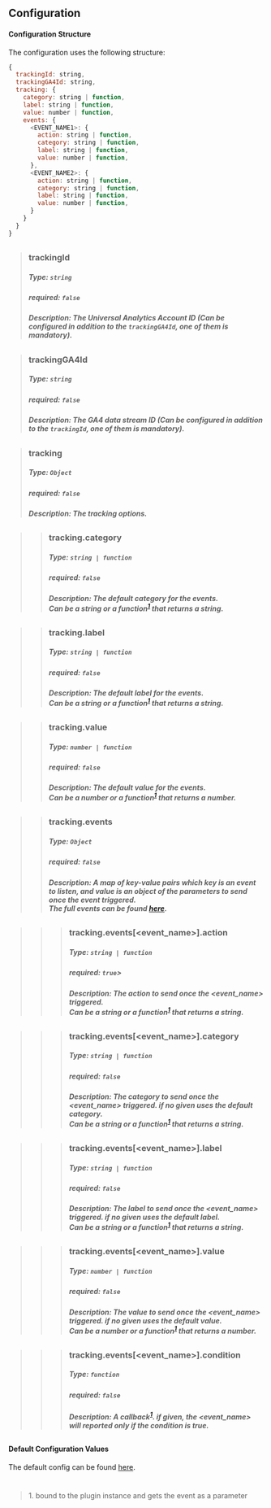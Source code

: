 ## Configuration

#### Configuration Structure

The configuration uses the following structure:

```js
{
  trackingId: string,
  trackingGA4Id: string,
  tracking: {
    category: string | function,
    label: string | function,
    value: number | function,
    events: {
      <EVENT_NAME1>: {
        action: string | function,
        category: string | function,
        label: string | function,
        value: number | function,
      },
      <EVENT_NAME2>: {
        action: string | function,
        category: string | function,
        label: string | function,
        value: number | function,
      }
    }
  }
}
```

##

> ### trackingId
>
> ##### Type: `string`
>
> ##### required: `false`
>
> ##### Description: The Universal Analytics Account ID (Can be configured in addition to the `trackingGA4Id`, one of them is mandatory).

##

> ### trackingGA4Id
>
> ##### Type: `string`
>
> ##### required: `false`
>
> ##### Description: The GA4 data stream ID (Can be configured in addition to the `trackingId`, one of them is mandatory).

##

> ### tracking
>
> ##### Type: `Object`
>
> ##### required: `false`
>
> ##### Description: The tracking options.

##

> > ### tracking.category
> >
> > ##### Type: `string | function`
> >
> > ##### required: `false`
> >
> > ##### Description: The default category for the events.<br>Can be a string or a function<sup>[1](#f1)</sup> that returns a string.

##

> > ### tracking.label
> >
> > ##### Type: `string | function`
> >
> > ##### required: `false`
> >
> > ##### Description: The default label for the events.<br>Can be a string or a function<sup>[1](#f1)</sup> that returns a string.

##

> > ### tracking.value
> >
> > ##### Type: `number | function`
> >
> > ##### required: `false`
> >
> > ##### Description: The default value for the events.<br>Can be a number or a function<sup>[1](#f1)</sup> that returns a number.

##

> > ### tracking.events
> >
> > ##### Type: `Object`
> >
> > ##### required: `false`
> >
> > ##### Description: A map of key-value pairs which key is an event to listen, and value is an object of the parameters to send once the event triggered.<br>The full events can be found [here](https://github.com/kaltura/playkit-js/blob/master/src/event/event-type.js).

##

> > > ### tracking.events[<event_name>].action
> > >
> > > ##### Type: `string | function`
> > >
> > > ##### required: `true`>
> > >
> > > ##### Description: The action to send once the <event_name> triggered.<br>Can be a string or a function<sup>[1](#f1)</sup> that returns a string.

##

> > > ### tracking.events[<event_name>].category
> > >
> > > ##### Type: `string | function`
> > >
> > > ##### required: `false`
> > >
> > > ##### Description: The category to send once the <event_name> triggered. if no given uses the default category.<br>Can be a string or a function<sup>[1](#f1)</sup> that returns a string.

##

> > > ### tracking.events[<event_name>].label
> > >
> > > ##### Type: `string | function`
> > >
> > > ##### required: `false`
> > >
> > > ##### Description: The label to send once the <event_name> triggered. if no given uses the default label.<br>Can be a string or a function<sup>[1](#f1)</sup> that returns a string.

##

> > > ### tracking.events[<event_name>].value
> > >
> > > ##### Type: `number | function`
> > >
> > > ##### required: `false`
> > >
> > > ##### Description: The value to send once the <event_name> triggered. if no given uses the default value.<br>Can be a number or a function<sup>[1](#f1)</sup> that returns a number.

##

> > > ### tracking.events[<event_name>].condition
> > >
> > > ##### Type: `function`
> > >
> > > ##### required: `false`
> > >
> > > ##### Description: A callback<sup>[1](#f1)</sup>. if given, the <event_name> will reported only if the condition is true.

##

#### Default Configuration Values

The default config can be found [here](../src/default-tracking.js).

#

> <b id="f1"></b>1. bound to the plugin instance and gets the event as a parameter
